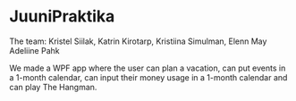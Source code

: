 # JuuniPraktika

The team:
Kristel Siilak,
Katrin Kirotarp,
Kristiina Simulman,
Elenn May Adeliine Pahk

We made a WPF app where the user can plan a vacation, can put events in a 1-month calendar, 
can input their money usage in a 1-month calendar and can play The Hangman.
